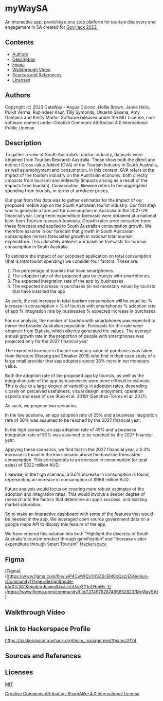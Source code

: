 # myWaySA

An interactive app, providing a one stop platform for tourism discovery and engagement in SA created for
[GovHack 2023.](https://hackerspace.govhack.org/)

## Contents

- [Authors](#authors)
- [Description](#description)
- [Figma](#figma)
- [Walkthrough Video](#walkthrough-video)
- [Sources and References](#sources-and-references)
- [Licenses](#licenses)

## Authors

Copyright (c) 2023 DataWay - Angus Colovic, Hollie Brown, Jamie Halls, Pulkit Verma,
Rupindeer Kaur, Tilly Symonds, Utkarsh Saxena, Amy Gaetjens and Kristy Martin. Software released under the MIT License, non-software content under Creative Commons Attribution 4.0 International Public License.

## Description
To gather a view of South Australia’s tourism industry, datasets were obtained from Tourism Research Australia. These show both the direct and indirect Gross value Added (GVA) of the Tourism Industry in South Australia, as well as employment and consumption. In this context, GVA refers ot the impact of the tourism industry on the Austrlaian economy, both directly (impacts from tourism) and indirectly (impacts arising as a result of the impacts from tourism). Consumption, likewise refers to the aggregated spending from tourists, in terms of producer prices.

Our goal from this data was to gather estimates for the impact of our proposed mobile app on the South Australian tourist industry. Our first step was to generate a forecast for consumption in Australia to the 2027-28 financial year. Long-term expenditure forecasts were obtained at a national level from Tourism research Australia. Growth rates were extracted from these forecasts and applied to South Australian consumption growth. We therefore assume in our forecast that growth in South Australian consumption mirrors forecasted growth in national total tourism expenditure. This ultimately delivers our baseline forecasts for tourism consumption in South Australia.

To estimate the impact of our proposed application on total consumption (that is,total tourist spending) we consider four factors. These are:
1. The percentage of tourists that have smartphones.
2. The adoption rate of the proposed app by tourists with smartphones
3. The expected integration rate of the app by businesses
4. The expected increase in purchases (in net monetary value) by tourists that have installed the app

As such, the net increase in total tourism consumption will be equal to:
% increase in consumption = % of tourists with smartphones % adoption rate of app
% integration rate by businesses % expected increase in purchases

For our analysis, the number of tourists with smartphones was expected to mirror the broader Australian population. Forecasts for this rate were obtained from Statista, which directly generated the values. The average annual growth rate in the proportion of people with smartphones was projected only for the 2027 financial year

The expected increase in the net monetary value of purchases was taken from literature (Narang and Shnakar 2019) who find in their case study of a large retail provider that app adopters spend 36% more in net monetary value.

Both the adoption rate of the proposed app by tourists, as well as the integration rate of the app by businesses were more difficult to estimate. This is due to a large degree of variability in adoption rates, depending closely on perceived usefulness, visual design, enjoyment, operation aspects and ease of use (Kuo et al. 2019) (Sanchez-Torres et al. 2021).

As such, we propose two scenarios.

In the low scenario, an app adoption rate of 25% and a business integration rate of 30% was assumed to be reached by the 2027 financial year.

In the high scenario, an app adoption rate of 45% and a business integration rate of 50% was assumed to be reached by the 2027 financial year.

Applying these scenarios, we find that in the 2027 financial year, a 2.3% increase is found in the low scenario above the baseline forecasted consumption. This corresponds to an increase in consumption (or total sales) of $322 million AUD.

Likewise, in the high scenario, a 6.6% increase in consumption is found, representing an increase in consumption of $966 million AUD.

Future analysis would focus on creating more robust estimates of the adoption and integration rates. This would involve a deeper degree of research into the factors that determine an app’s success, and existing market saturation.

So to make an interactive dashboard with some of the features that would be needed in the app. We leveraged open source government data on a google maps API to display this feature of the app.

We have entered this solution into both “Highlight the diversity of South Australia's tourism product through gamification” and “Increase visitor expenditure through Smart Tourism”. [Hackerspace]([https://hackerspace.govhack.org/](https://hackerspace.govhack.org/team_management/teams/2124))

## Figma
[Figma] ([https://www.figma.com/file/iwP4CwWQU14SZ6cEM0cQsz/ESGenius-(Community)?type=design&node-id=0%3A1&mode=design&t=JUrbUJe3Y1pTHmHk-1](https://www.figma.com/community/file/1274979287495852823/MyWaySA))

## Walkthrough Video

## Link to Hackerspace Profile
https://hackerspace.govhack.org/team_management/teams/2124

## Sources and References

## Licenses

[MIT](https://choosealicense.com/licenses/mit/)

[Creative Commons Attribution-ShareAlike 4.0 International License](https://creativecommons.org/licenses/by-sa/4.0/)
